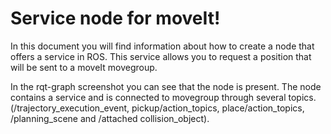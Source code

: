 # Service node for moveIt!

In this document you will find information about how to create a node that offers a service in ROS. This service allows you to request a position that will be sent to a moveIt movegroup.

In the rqt-graph screenshot you can see that the node is present. The node contains a service and is connected to movegroup through several topics. (/trajectory_execution_event, pickup/action_topics, place/action_topics, /planning_scene and /attached collision_object).
